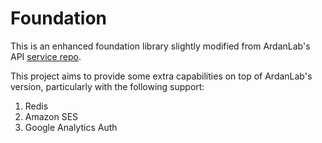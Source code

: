 # Foundation

This is an enhanced foundation library slightly modified from ArdanLab's API [service repo](https://github.com/ardanlabs/service).

This project aims to provide some extra capabilities on top of ArdanLab's version, particularly with the following support:

1. Redis
2. Amazon SES
3. Google Analytics Auth